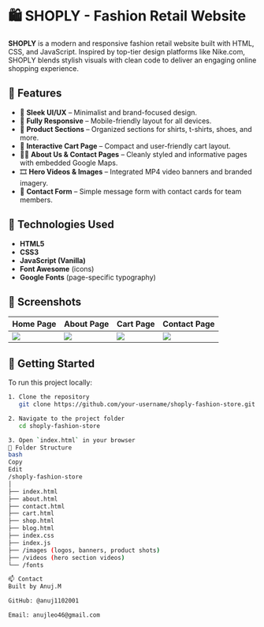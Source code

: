 # 🛍️ SHOPLY - Fashion Retail Website

**SHOPLY** is a modern and responsive fashion retail website built with HTML, CSS, and JavaScript. Inspired by top-tier design platforms like Nike.com, SHOPLY blends stylish visuals with clean code to deliver an engaging online shopping experience.

## 🌟 Features

- 🎨 **Sleek UI/UX** – Minimalist and brand-focused design.
- 📱 **Fully Responsive** – Mobile-friendly layout for all devices.
- 🛒 **Product Sections** – Organized sections for shirts, t-shirts, shoes, and more.
- 🧾 **Interactive Cart Page** – Compact and user-friendly cart layout.
- 🙋‍♀️ **About Us & Contact Pages** – Cleanly styled and informative pages with embedded Google Maps.
- 🎞️ **Hero Videos & Images** – Integrated MP4 video banners and branded imagery.
- 📩 **Contact Form** – Simple message form with contact cards for team members.

## 🔧 Technologies Used

- **HTML5**
- **CSS3**
- **JavaScript (Vanilla)**
- **Font Awesome** (icons)
- **Google Fonts** (page-specific typography)

## 📸 Screenshots

| Home Page | About Page | Cart Page | Contact Page |
|----------|------------|-----------|---------------|
| ![](./screenshots/home.png) | ![](./screenshots/about.png) | ![](./screenshots/cart.png) | ![](./screenshots/contact.png) |

## 🚀 Getting Started

To run this project locally:

```bash
1. Clone the repository
   git clone https://github.com/your-username/shoply-fashion-store.git

2. Navigate to the project folder
   cd shoply-fashion-store

3. Open `index.html` in your browser
📁 Folder Structure
bash
Copy
Edit
/shoply-fashion-store
│
├── index.html
├── about.html
├── contact.html
├── cart.html
├── shop.html
├── blog.html
├── index.css
├── index.js
├── /images (logos, banners, product shots)
├── /videos (hero section videos)
└── /fonts

📫 Contact
Built by Anuj.M

GitHub: @anuj1102001

Email: anujleo46@gmail.com

